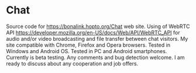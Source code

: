 # Chat
Source code for https://bonalink.hopto.org/Chat web site. Using of WebRTC API https://developer.mozilla.org/en-US/docs/Web/API/WebRTC_API for audio and/or video broadcasting and file transfer between chat visitors. My site compatible with Chrome, Firefox and Opera browsers. Tested in Windows and Android OS. Tested in PC and Android smartphones. Currently is beta testing. Any comments and bug detection welcome.
I am ready to discuss about any cooperation and job offers.
